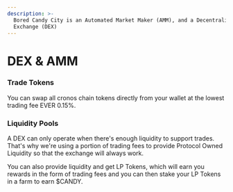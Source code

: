 ```yaml
---
description: >-
  Bored Candy City is an Automated Market Maker (AMM), and a Decentralized
  Exchange (DEX)
---
```


# DEX & AMM

### Trade Tokens

You can swap all cronos chain tokens directly from your wallet at the lowest trading fee EVER 0.15%.

### Liquidity Pools

A DEX can only operate when there's enough liquidity to support trades. That's why we're using a portion of trading fees to provide Protocol Owned Liquidity so that the exchange will always work.

You can also provide liquidity and get LP Tokens, which will earn you rewards in the form of trading fees and you can then stake your LP Tokens in a farm to earn $CANDY.
